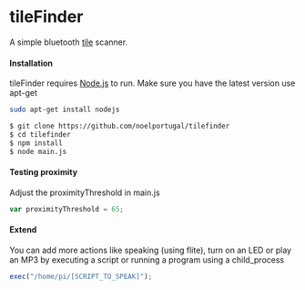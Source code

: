 # tileFinder

A simple bluetooth [tile](https://www.thetileapp.com/) scanner.

#### Installation

tileFinder requires [Node.js](https://nodejs.org/) to run. Make sure you have the latest version use apt-get
```sh
sudo apt-get install nodejs
```

```sh
$ git clone https://github.com/noelportugal/tilefinder
$ cd tilefinder
$ npm install
$ node main.js
```
#### Testing proximity
Adjust the proximityThreshold in main.js
```javascript
var proximityThreshold = 65;
```
#### Extend
You can add more actions like speaking (using flite), turn on an LED or play an MP3 by executing a script or  running a program using a child_process
```javascript
exec("/home/pi/[SCRIPT_TO_SPEAK]");
```

